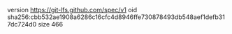 version https://git-lfs.github.com/spec/v1
oid sha256:cbb532ae1908a6286c16cfc4d8946ffe730878493db548aef1defb317dc724d0
size 466
